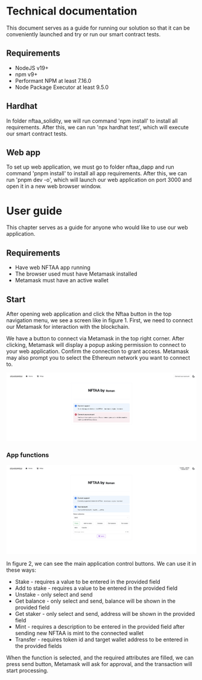# Technical documentation

This document serves as a guide for running our solution so that it can be conveniently launched and try or run our smart contract tests.

## Requirements
- NodeJS v19+
- npm v9+
- Performant NPM at least 7.16.0
- Node Package Executor at least 9.5.0

## Hardhat
In folder nftaa_solidity, we will run command 'npm install' to install all requirements. After this, we can run 'npx hardhat test', which will execute our smart contract tests.

## Web app
To set up web application, we must go to folder nftaa_dapp and run command 'pnpm install' to install all app requirements. After this, we can run 'pnpm dev -o', which will launch our web application on port 3000 and open it in a new web browser window.

# User guide

This chapter serves as a guide for anyone who would like to use our web application.

## Requirements

- Have web NFTAA app running
- The browser used must have Metamask installed
- Metamask must have an active wallet

## Start
After opening web application and click the Nftaa button in the top navigation menu, we see a screen like in figure 1. First, we need to connect our Metamask for interaction with the blockchain.

We have a button to connect via Metamask in the top right corner. After clicking, Metamask will display a popup asking permission to connect to your web application. Confirm the connection to grant access. Metamask may also prompt you to select the Ethereum network you want to connect to.

![NFTAA web dapp before wallet connect](images/nftaa_dapp_1.png)

### App functions

![NFTAA web dapp after wallet connect](images/nftaa_dapp_2.png)

In figure 2, we can see the main application control buttons. We can use it in these ways:
- Stake - requires a value to be entered in the  provided field
- Add to stake - requires a value to be entered in the  provided field
- Unstake - only select and send
- Get balance - only select and send, balance will be shown in the provided field
- Get staker - only select and send, address will be shown in the provided field
- Mint - requires a description to be entered in the  provided field after sending new NFTAA is mint to the connected wallet
- Transfer - requires token id and target wallet address to be entered in the  provided fields

When the function is selected, and the required attributes are filled, we can press send button, Metamask will ask for approval, and the transaction will start processing.
